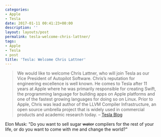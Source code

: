 ```yaml
---
categories:
- Apple
- Tesla
date: 2017-01-11 00:41:23+00:00
description: ''
layout: layouts/post
permalink: tesla-welcome-chris-lattner/
tags:
- Apple
- Tesla
- post
title: 'Tesla: Welcome Chris Lattner'
---
```


<div class="kg-card-markdown"><!-- link[https://www.tesla.com/blog/welcome-chris-lattner] --></p>
<blockquote>
<p>We would like to welcome Chris Lattner, who will join Tesla as our Vice President of Autopilot Software. Chris’s reputation for engineering excellence is well known. He comes to Tesla after 11 years at Apple where he was primarily responsible for creating Swift, the programming language for building apps on Apple platforms and one of the fastest growing languages for doing so on Linux. Prior to Apple, Chris was lead author of the LLVM Compiler Infrastructure, an open source umbrella project that is widely used in commercial products and academic research today. &#8211; <a href="https://www.tesla.com/blog/welcome-chris-lattner">Tesla Blog</a></p>
</blockquote>
<p>Elon Musk: &quot;Do you want to sell sugar <s>water</s> compilers for the rest of your life, or do you want to come with me and change the world?&quot;</p>
</div>